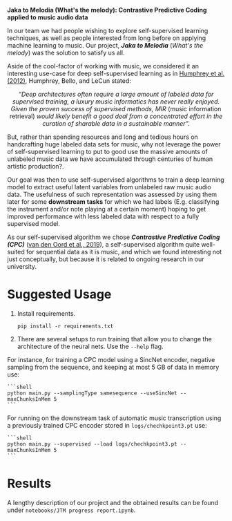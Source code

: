 **Jaka to Melodia (What's the melody): Contrastive Predictive Coding applied to music audio data** 

In our team we had people wishing to explore self-supervised learning techniques, as well as people interested from long before on applying machine learning to music. Our project, ***Jaka to Melodia*** (*What's the melody*) was the solution to satisfy us all.

Aside of the cool-factor of working with music, we considered it an interesting use-case for deep self-supervised learning as in [Humphrey et al. (2012)](http://yann.lecun.org/exdb/publis/pdf/humphrey-jiis-13.pdf), Humphrey, Bello, and LeCun stated: 

<center><i>“Deep architectures often require a large amount of labeled data for supervised training, a luxury music informatics has never really enjoyed. Given the proven success of supervised methods, MIR </i>(music information retrieval) <i> would likely benefit a good deal from a concentrated effort in the curation of sharable data in a sustainable manner”. </i> </center>

But, rather than spending resources and long and tedious hours on handcrafting huge labeled data sets for music, why not leverage the power of self-supervised learning to put to good use the massive amounts of unlabeled music data we have accumulated through centuries of human artistic production?.

Our goal was then to use self-supervised algorithms to train a deep learning model to extract useful latent variables from unlabeled raw music audio data. The usefulness of such representation was assessed by using them later for some **downstream tasks** for which we had labels (E.g. classifying the instrument and/or note playing at a certain moment) hoping to get improved performance with less labeled data with respect to a fully supervised model.

As our self-supervised algorithm we chose ***Contrastive Predictive Coding (CPC)*** ([van den Oord et al., 2019](https://arxiv.org/pdf/1807.03748.pdf)), a self-supervised algorithm quite well-suited for sequential data as it is music, and which we found  interesting not just conceptually, but because it is related to ongoing research in our university.

# Suggested Usage


1. Install requirements.

    ```shell
    pip install -r requirements.txt
    ```
    
2. There are several setups to run training that allow you to change the architecture of the neural nets. Use the `--help` flag. 

  For instance, for training a CPC model using a SincNet encoder, negative sampling from the sequence, and keeping at most 5 GB of data in memory use:

    ```shell
    python main.py --samplingType samesequence --useSincNet --maxChunksInMem 5
    ```
    
  For running on the downstream task of automatic music transcription using a previously trained CPC encoder stored in `logs/chechkpoint3.pt` use:
    
    ```shell
    python main.py --supervised --load logs/chechkpoint3.pt --maxChunksInMem 5
    ```
    
# Results

A lengthy description of our project and the obtained results can be found under `notebooks/JTM progress report.ipynb`.
